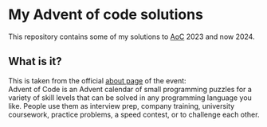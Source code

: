 # My Advent of code solutions
This repository contains some of my solutions to [AoC](https://adventofcode.com/)
2023 and now 2024.

## What is it?
This is taken from the official [about page](https://adventofcode.com/about) of the event:\
Advent of Code is an Advent calendar of small programming puzzles for a variety
of skill levels that can be solved in any programming language you like. People 
use them as interview prep, company training, university coursework, practice 
problems, a speed contest, or to challenge each other.